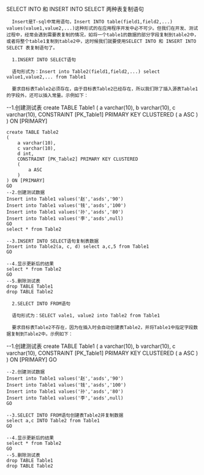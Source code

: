 SELECT INTO 和 INSERT INTO SELECT 两种表复制语句

      Insert是T-sql中常用语句，Insert INTO table(field1,field2,...) values(value1,value2,...)这种形式的在应用程序开发中必不可少。但我们在开发、测试过程中，经常会遇到需要表复制的情况，如将一个table1的数据的部分字段复制到table2中，或者将整个table1复制到table2中，这时候我们就要使用SELECT INTO 和 INSERT INTO SELECT 表复制语句了。

      1.INSERT INTO SELECT语句

      语句形式为：Insert into Table2(field1,field2,...) select value1,value2,... from Table1

      要求目标表Table2必须存在，由于目标表Table2已经存在，所以我们除了插入源表Table1的字段外，还可以插入常量。示例如下：


   --1.创建测试表
    create TABLE Table1
    (
        a varchar(10),
        b varchar(10),
        c varchar(10),
        CONSTRAINT [PK_Table1] PRIMARY KEY CLUSTERED
        (
            a ASC
        )
    ) ON [PRIMARY]

    create TABLE Table2
    (
        a varchar(10),
        c varchar(10),
        d int,
        CONSTRAINT [PK_Table2] PRIMARY KEY CLUSTERED
        (
            a ASC
        )
    ) ON [PRIMARY]
    GO
    --2.创建测试数据
    Insert into Table1 values('赵','asds','90')
    Insert into Table1 values('钱','asds','100')
    Insert into Table1 values('孙','asds','80')
    Insert into Table1 values('李','asds',null)
    GO
    select * from Table2

    --3.INSERT INTO SELECT语句复制表数据
    Insert into Table2(a, c, d) select a,c,5 from Table1
    GO

    --4.显示更新后的结果
    select * from Table2
    GO
    --5.删除测试表
    drop TABLE Table1
    drop TABLE Table2

      2.SELECT INTO FROM语句

      语句形式为：SELECT vale1, value2 into Table2 from Table1

      要求目标表Table2不存在，因为在插入时会自动创建表Table2，并将Table1中指定字段数据复制到Table2中。示例如下：


   --1.创建测试表
    create TABLE Table1
    (
        a varchar(10),
        b varchar(10),
        c varchar(10),
        CONSTRAINT [PK_Table1] PRIMARY KEY CLUSTERED
        (
            a ASC
        )
    ) ON [PRIMARY]
    GO

    --2.创建测试数据
    Insert into Table1 values('赵','asds','90')
    Insert into Table1 values('钱','asds','100')
    Insert into Table1 values('孙','asds','80')
    Insert into Table1 values('李','asds',null)
    GO

    --3.SELECT INTO FROM语句创建表Table2并复制数据
    select a,c INTO Table2 from Table1
    GO

    --4.显示更新后的结果
    select * from Table2
    GO
    --5.删除测试表
    drop TABLE Table1
    drop TABLE Table2